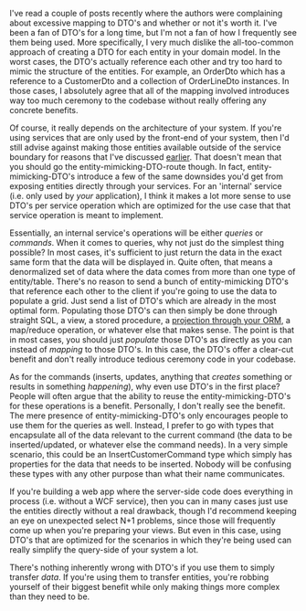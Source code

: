 I've read a couple of posts recently where the authors were complaining about excessive mapping to DTO's and whether or not it's worth it. I've been a fan of DTO's for a long time, but I'm not a fan of how I frequently see them being used. More specifically, I very much dislike the all-too-common approach of creating a DTO for each entity in your domain model. In the worst cases, the DTO's actually reference each other and try too hard to mimic the structure of the entities. For example, an OrderDto which has a reference to a CustomerDto and a collection of OrderLineDto instances. In those cases, I absolutely agree that all of the mapping involved introduces way too much ceremony to the codebase without really offering any concrete benefits. 

Of course, it really depends on the architecture of your system.  If you're using services that are only used by the front-end of your system, then I'd still advise against making those entities available outside of the service boundary for reasons that I've discussed [earlier](http://davybrion.com/blog/2010/05/why-you-shouldnt-expose-your-entities-through-your-services/). That doesn't mean that you should go the entity-mimicking-DTO-route though. In fact, entity-mimicking-DTO's introduce a few of the same downsides you'd get from exposing entities directly through  your services. For an 'internal' service (i.e. only used by *your* application), I think it makes a lot more sense to use DTO's per service operation which are optimized for the use case that that service operation is meant to implement.

Essentially, an internal service's operations will be either *queries* or *commands*. When it comes to queries, why not just do the simplest thing possible? In most cases, it's sufficient to just return the data in the exact same form that the data will be displayed in. Quite often, that means a denormalized set of data where the data comes from more than one type of entity/table. There's no reason to send a bunch of entity-mimicking DTO's that reference each other to the client if you're going to use the data to populate a grid. Just send a list of DTO's which are already in the most optimal form. Populating those DTO's can then simply be done through straight SQL, a view, a stored procedure, a [projection through your ORM](http://davybrion.com/blog/2010/09/think-twice-before-you-map-entities-to-dtos/), a map/reduce operation, or whatever else that makes sense. The point is that in most cases, you should just *populate* those DTO's as directly as you can instead of *mapping* to those DTO's. In this case, the DTO's offer a clear-cut benefit and don't really introduce tedious ceremony code in your codebase.

As for the commands (inserts, updates, anything that *creates* something or results in something *happening*), why even use DTO's in the first place? People will often argue that the ability to reuse the entity-mimicking-DTO's for these operations is a benefit. Personally, I don't really see the benefit. The mere presence of entity-mimicking-DTO's only encourages people to use them for the queries as well. Instead, I prefer to go with types that encapsulate all of the data relevant to the current command (the data to be inserted/updated, or whatever else the command needs). In a very simple scenario, this could be an InsertCustomerCommand type which simply has properties for the data that needs to be inserted. Nobody will be confusing these types with any other purpose than what their name communicates.

If you're building a web app where the server-side code does everything in process (i.e. without a WCF service), then you can in many cases just use the entities directly without a real drawback, though I'd recommend keeping an eye on unexpected select N+1 problems, since those will frequently come up when you're preparing your views. But even in this case, using DTO's that are optimized for the scenarios in which they're being used can really simplify the query-side of your system a lot.

There's nothing inherently wrong with DTO's if you use them to simply transfer *data*. If you're using them to transfer entities, you're robbing yourself of their biggest benefit while only making things more complex than they need to be.
